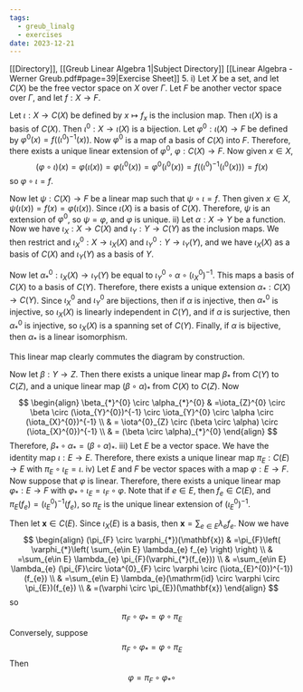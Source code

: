 ```yaml
---
tags:
  - greub_linalg
  - exercises
date: 2023-12-21
---
```

[[Directory]], [[Greub Linear Algebra 1|Subject Directory]]
[[Linear Algebra - Werner Greub.pdf#page=39|Exercise Sheet]]
5. 
i)
Let $X$ be a set, and let $C(X)$ be the free vector space on $X {}$ over ${} \Gamma {}$. Let $F {}$ be another vector space over $\Gamma {}$, and let ${} f:X\to{}F {}$.

Let ${} \iota:X\to{}C(X) {}$ be defined by ${} x\mapsto f_{x} {}$ is the inclusion map. Then ${} \iota(X) {}$ is a basis of $C(X)$. Then ${} \iota^{0}:X\to{}\iota(X) {}$ is a bijection. Let ${} \varphi^{0}:\iota(X)\to{}F {}$ be defined by ${} \varphi^{0}(x)=f((\iota^{0})^{-1}(x)) {}$. Now ${} \varphi^{0} {}$ is a map of a basis of ${} C(X)$ into $F {}$. Therefore, there exists a unique linear extension of ${} \varphi^{0}$, ${} \varphi:C(X)\to{}F {}$. Now given ${} x \in X {}$, 
$$
(\varphi \circ \iota)(x)=\varphi(\iota(x))=\varphi(\iota^{0}(x))=\varphi^{0}(\iota^{0}(x))=f((\iota^{0})^{-1}(\iota^{0}(x))) =f(x)
$$
so ${} \varphi \circ \iota=f {}$. 

Now let ${} \psi:C(X)\to{}F {}$ be a linear map such that ${} \psi \circ \iota=f {}$. Then given ${} x \in X {}$,  ${} \psi(\iota(x))=f(x)=\varphi(\iota(x)) {}$. Since $\iota(X)$ is a basis of $C(X)$. Therefore, $\psi {}$ is an extension of ${} \varphi^{0} {}$, so ${} \psi=\varphi {}$, and $\varphi$ is unique.
ii)
Let ${} \alpha:X \to{}Y {}$ be a function. Now we have $\iota_{X}:X\to{}C(X) {}$ and ${} \iota_{Y}:Y\to{}C(Y) {}$ as the inclusion maps. We then restrict and ${} \iota_{X}^{0}:X\to{}\iota_{X}(X) {}$ and ${} \iota_{Y}^{0}:Y\to{}\iota_{Y}(Y) {}$, and we have ${} \iota_{X}(X) {}$ as a basis of ${} C(X) {}$ and ${} \iota_{Y}(Y) {}$ as a basis of $Y {}$. 

Now let ${} \alpha_{*}^{0}:\iota_{X}(X)\to{}\iota_{Y}(Y) {}$ be equal to ${} \iota_{Y}^{0} \circ \alpha \circ (\iota_{X}^{0})^{-1} {}$. This maps a basis of $C(X) {}$ to a basis of $C(Y)$. Therefore, there exists a unique extension ${} \alpha_{*}:C(X)\to{}C(Y) {}$. Since ${} \iota_{X}^{0}$ and ${} \iota_{Y}^{0}$ are bijections, then if $\alpha$ is injective, then ${} \alpha_{*}^{0}$ is injective, so ${} \iota_{X}(X) {}$ is linearly independent in ${} C(Y) {}$, and if $\alpha$ is surjective, then ${} \alpha_{*}^{0}$ is injective, so $\iota_{X}(X)$ is a spanning set of $C(Y)$. Finally, if $\alpha$ is bijective, then $\alpha_{*} {}$ is a linear isomorphism.

This linear map clearly commutes the diagram by construction. 

Now let ${} \beta:Y \to{}Z {}$. Then there exists a unique linear map $\beta_{*}$ from $C(Y)$ to $C(Z) {}$, and a unique linear map ${} (\beta \circ  \alpha)_{*} {}$ from $C(X)$ to $C(Z)$. Now 
$$
\begin{align}
 \beta_{*}^{0} \circ  \alpha_{*}^{0}  & =\iota_{Z}^{0} \circ  \beta \circ (\iota_{Y}^{0})^{-1} \circ \iota_{Y}^{0} \circ  \alpha \circ  (\iota_{X}^{0})^{-1}   \\
 & = \iota^{0}_{Z} \circ (\beta \circ \alpha) \circ  (\iota_{X}^{0})^{-1} \\
 & = (\beta \circ \alpha)_{*}^{0}
 \end{align}
$$
Therefore, ${} \beta_{*} \circ  \alpha_{*}=(\beta \circ  \alpha)_{*} {}$.
iii)
Let $E$ be a vector space. We have the identity map $\iota:E\to{}E {}$. Therefore, there exists a unique linear map $\pi_{E}:C(E)\to{}E {}$ with ${} \pi_{E} \circ  \iota_{E} {}=\iota$.
iv)
Let $E$ and $F$ be vector spaces with a map ${} \varphi:E\to{}F {}$. Now suppose that $\varphi {}$ is linear. Therefore, there exists a unique linear map ${} \varphi_{*} :E\to{}F {}$ with ${} \varphi_{*} \circ \iota_{E}=\iota_{F} \circ  \varphi {}$. Note that if ${} e \in E {}$, then ${} f_{e} \in C(E) {}$, and ${} \pi_{E}(f_{e})=(\iota_{E}^{0})^{-1}(f_{e}) {}$, so $\pi_{E} {}$ is the unique linear extension of ${} (\iota_{E}^{0})^{-1} {}$.

Then let ${} \mathbf{x}  \in C(E) {}$. Since ${} \iota_{X}(E) {}$ is a basis, then ${} \mathbf{x}=\sum_{e\in E} \lambda_{e}f_{e} {}$. Now we have
$$
\begin{align}
(\pi_{F} \circ  \varphi_{*})(\mathbf{x}) & =\pi_{F}\left( \varphi_{*}\left( \sum_{e\in E} \lambda_{e} f_{e} \right) \right) \\
 & =\sum_{e\in E} \lambda_{e} \pi_{F}(\varphi_{*}(f_{e})) \\
 & =\sum_{e\in E} \lambda_{e} (\pi_{F}\circ \iota^{0}_{F} \circ  \varphi \circ  (\iota_{E}^{0})^{-1})(f_{e}) \\
 & =\sum_{e\in E} \lambda_{e}(\mathrm{id} \circ \varphi \circ  \pi_{E})(f_{e}) \\
 & =(\varphi \circ  \pi_{E})(\mathbf{x})
\end{align}
$$
so 
$$
\pi_{F} \circ  \varphi_{*} = \varphi \circ  \pi_{E}
$$
Conversely, suppose 
$$
\pi_{F} \circ  \varphi_{*}=\varphi \circ  \pi_{E}
$$
Then
$$
\varphi = \pi_{F} \circ  \varphi_{*} \circ  
$$
